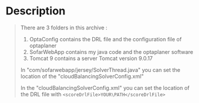 Description
===========
>There are 3 folders in this archive :
>
> 1. OptaConfig 	contains the DRL file and the configuration file of optaplaner
> 2. SofarWebApp 	contains my java code and the optaplaner software
> 3. Tomcat 9 		contains a server Tomcat version 9.0.17
>
>In "com/sofarwebapp/jersey/SolverThread.java" you can set the location of the "cloudBalancingSolverConfig.xml"
>
>In the "cloudBalancingSolverConfig.xml" you can set the location of the DRL file with `<scoreDrlFile>YOUR\PATH</scoreDrlFile>`